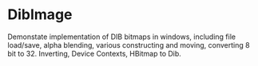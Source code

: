 # DibImage
Demonstate implementation of DIB bitmaps in windows, including file load/save, alpha blending, various constructing and moving, 
converting 8 bit to 32.
Inverting, Device Contexts, HBitmap to Dib.
